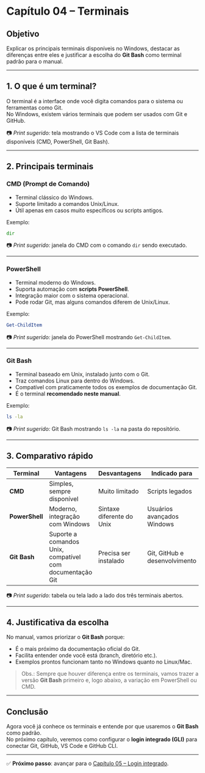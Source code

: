 # Capítulo 04 – Terminais

## Objetivo
Explicar os principais terminais disponíveis no Windows, destacar as diferenças entre eles e justificar a escolha do **Git Bash** como terminal padrão para o manual.

---

## 1. O que é um terminal?
O terminal é a interface onde você digita comandos para o sistema ou ferramentas como Git.  
No Windows, existem vários terminais que podem ser usados com Git e GitHub.

📷 *Print sugerido:* tela mostrando o VS Code com a lista de terminais disponíveis (CMD, PowerShell, Git Bash).  

---

## 2. Principais terminais

### CMD (Prompt de Comando)
- Terminal clássico do Windows.  
- Suporte limitado a comandos Unix/Linux.  
- Útil apenas em casos muito específicos ou scripts antigos.  

Exemplo:
```cmd
dir
```

📷 *Print sugerido:* janela do CMD com o comando `dir` sendo executado.  

---

### PowerShell
- Terminal moderno do Windows.  
- Suporta automação com **scripts PowerShell**.  
- Integração maior com o sistema operacional.  
- Pode rodar Git, mas alguns comandos diferem de Unix/Linux.  

Exemplo:
```powershell
Get-ChildItem
```

📷 *Print sugerido:* janela do PowerShell mostrando `Get-ChildItem`.  

---

### Git Bash
- Terminal baseado em Unix, instalado junto com o Git.  
- Traz comandos Linux para dentro do Windows.  
- Compatível com praticamente todos os exemplos de documentação Git.  
- É o terminal **recomendado neste manual**.  

Exemplo:
```bash
ls -la
```

📷 *Print sugerido:* Git Bash mostrando `ls -la` na pasta do repositório.  

---

## 3. Comparativo rápido

| Terminal   | Vantagens | Desvantagens | Indicado para |
|------------|-----------|--------------|---------------|
| **CMD**    | Simples, sempre disponível | Muito limitado | Scripts legados |
| **PowerShell** | Moderno, integração com Windows | Sintaxe diferente do Unix | Usuários avançados Windows |
| **Git Bash** | Suporte a comandos Unix, compatível com documentação Git | Precisa ser instalado | Git, GitHub e desenvolvimento |

📷 *Print sugerido:* tabela ou tela lado a lado dos três terminais abertos.  

---

## 4. Justificativa da escolha
No manual, vamos priorizar o **Git Bash** porque:
- É o mais próximo da documentação oficial do Git.  
- Facilita entender onde você está (branch, diretório etc.).  
- Exemplos prontos funcionam tanto no Windows quanto no Linux/Mac.  

> Obs.: Sempre que houver diferença entre os terminais, vamos trazer a versão **Git Bash** primeiro e, logo abaixo, a variação em PowerShell ou CMD.

---

## Conclusão
Agora você já conhece os terminais e entende por que usaremos o **Git Bash** como padrão.  
No próximo capítulo, veremos como configurar o **login integrado (GLI)** para conectar Git, GitHub, VS Code e GitHub CLI.

---

✅ **Próximo passo**: avançar para o [Capítulo 05 – Login integrado](./05-login-integrado.md).

